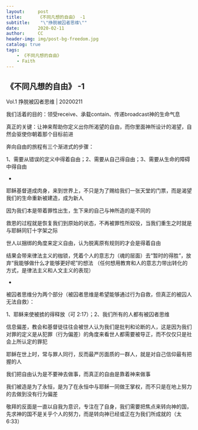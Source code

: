 ```yaml
---
layout:     post
title:      《不同凡想的自由》 -1
subtitle:    "\"挣脱被囚者思维\""
date:       2020-02-11
author:     CC
header-img: img/post-bg-freedom.jpg
catalog: true
tags:
    - 《不同凡想的自由》
    - Faith
---
```


## 《不同凡想的自由》 -1

Vol.1 挣脱被囚者思维 | 20200211 

我们活着的目的：领受receive、承载contain、传递broadcast神的生命气息

真正的关键：让神来帮助你定义出你所渴望的自由，而你里面神所设计的渴望，自然会驱使你朝着那个目标前进

奔向自由的旅程有三个渐进式的步骤：

1、需要从错误的定义中得着自由；2、需要从自己得自由；3、需要从生命的障碍中得自由

-

耶稣基督道成肉身，来到世界上，不只是为了赐给我们一张天堂的门票，而是渴望我们的生命重新被建造，成为新人

因为我们本是带着罪性出生，生下来的自己与神所造的是不同的

救恩的过程就是恢复我们到原始的状态，不再被罪性所奴役，当我们重生之时就是与耶稣同钉十字架之际

世人以捆绑的角度来定义自由，认为脱离原有规则的才会是得着自由

结果会带来律法主义的枷锁，凭着个人的意志力（魂的层面）去“暂时的得胜”，放弃“我能够做什么才能够更好呢”的想法
（任何想用教育和人的意志力带出转化的方式，是律法主义和人文主义的表现）

-

被囚者思维分为两个部分（被囚者思维是希望能够通过行为自救，但真正的被囚人无法自救）：

1、耶稣来使被掳的得释放（可 2:17）；2、我们所有的人都有被囚者思维

信息偏差，教会和基督徒往往会被世人认为我们是批判和论断的人，这是因为我们对罪的定义是从犯罪（行为偏差）的角度来看世人都需要被导正，而不仅仅只是社会上所认定的罪犯

耶稣在世上时，常与罪人同行，反而最严厉面质的一群人，就是对自己信仰最有把握的人

我们把自由认为是不要神去做事，而真正的自由是靠着神来做事

我们被造是为了永恒，是为了在永恒中与耶稣一同做王掌权，而不只是在地上努力的去做到没有行为偏差

敬拜的反面是一直以自我为意识，专注在了自身，我们需要把焦点来转向神的国，先求神的国不是关乎个人的努力，而是转向神已经或正在为我们所成就的（太 6:33）